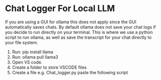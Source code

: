 # Chat Logger For Local LLM 
If you are using a GUI for ollama this does not apply since the GUI automatically saves chats. 
By default ollama does not save your chat logs if you decide to run directly on your terminal.
This is where we use a python script to run ollama, as well as save the transcript for your chat directly to your file system. 
1. Run: pip install llama 
2. Run: ollama pull llama3
3. Open VS code. 
4. Create a folder to store VSCODE files 
5. Create a file e.g. Chat_logger.py paste the following script

   
